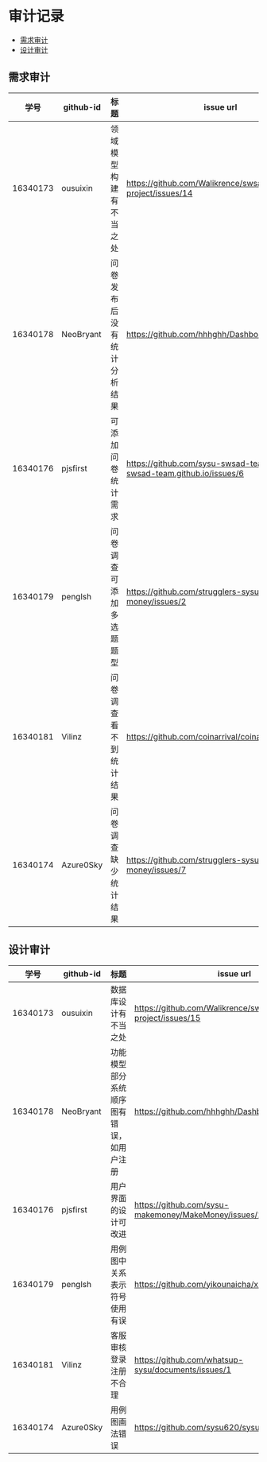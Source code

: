 # 审计记录

- [需求审计](#需求审计)
- [设计审计](#设计审计)



## 需求审计

|   学号   | github-id | 标题                       | issue url                                                    |
| :------: | --------- | -------------------------- | ------------------------------------------------------------ |
| 16340173 | ousuixin  | 领域模型构建有不当之处     | <https://github.com/Walikrence/swsad-project/issues/14>      |
| 16340178 | NeoBryant | 问卷发布后没有统计分析结果 | <https://github.com/hhhghh/Dashboard/issues/11>              |
| 16340176 | pjsfirst  | 可添加问卷统计需求         | <https://github.com/sysu-swsad-team/sysu-swsad-team.github.io/issues/6> |
| 16340179 | penglsh   | 问卷调查可添加多选题题型   | <https://github.com/strugglers-sysu/earn-money/issues/2>     |
| 16340181 | Vilinz    | 问卷调查看不到统计结果     | <https://github.com/coinarrival/coinarrival/issues/1>        |
| 16340174 | Azure0Sky | 问卷调查缺少统计结果       | <https://github.com/strugglers-sysu/earn-money/issues/7>     |

## 设计审计

|   学号   | github-id | 标题                                     | issue url                                               |
| :------: | --------- | ---------------------------------------- | ------------------------------------------------------- |
| 16340173 | ousuixin  | 数据库设计有不当之处                     | <https://github.com/Walikrence/swsad-project/issues/15> |
| 16340178 | NeoBryant | 功能模型部分系统顺序图有错误，如用户注册 | <https://github.com/hhhghh/Dashboard/issues/10>         |
| 16340176 | pjsfirst  | 用户界面的设计可改进                     | <https://github.com/sysu-makemoney/MakeMoney/issues/1>  |
| 16340179 | penglsh   | 用例图中关系表示符号使用有误             | <https://github.com/yikounaicha/xianqianproj/issues/1>  |
| 16340181 | Vilinz    | 客服审核登录注册不合理                   | <https://github.com/whatsup-sysu/documents/issues/1>    |
| 16340174 | Azure0Sky | 用例图画法错误                           | <https://github.com/sysu620/sysu620/issues/1>           |

